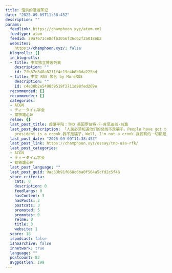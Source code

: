 ```yaml
---
title: 澄沨的漫游茶记
date: "2025-09-09T11:38:45Z"
description: ""
params:
  feedlink: https://champhoon.xyz/atom.xml
  feedtype: atom
  feedid: 20a7671ce8dfb3056f36c62f2a0186b2
  websites:
    https://champhoon.xyz/: false
  blogrolls: []
  in_blogrolls:
  - title: 中文独立博客列表
    description: ""
    id: 7fb87e348a8211f4c19e4b0b0da225bd
  - title: 中文 RSS 聚合 by MoreRSS
    description: ""
    id: c4e30b2e549839519f2711d98fed209e
  recommended: []
  recommender: []
  categories:
  - ACGN
  - ティータイム学会
  - 钢铁雄心Ⅳ
  relme: {}
  last_post_title: 虎落平阳：TNO 美国罗伯特·F·肯尼迪线·前篇
  last_post_description: 「人民必须知道他们的总统不是骗子。People have got to know whether or not their
    president is a crook.我不是骗子，Well, I'm not a crook.我拥有的一切都是应得的。I've
  last_post_date: "2025-09-09T11:38:45Z"
  last_post_link: https://champhoon.xyz/essay/tno-usa-rfk/
  last_post_categories:
  - ACGN
  - ティータイム学会
  - 钢铁雄心Ⅳ
  last_post_language: ""
  last_post_guid: 9ac33b91f668c6ba0f564a5cfd2c5f48
  score_criteria:
    cats: 0
    description: 0
    feedlangs: 0
    hasContent: 3
    hasPosts: 3
    postcats: 3
    promoted: 5
    promotes: 0
    relme: 0
    title: 3
    website: 1
  score: 18
  ispodcast: false
  isnoarchive: false
  innetwork: true
  language: ""
  postcount: 82
  avgpostlen: 199
---
```

